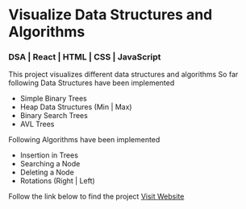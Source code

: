 # Visualize Data Structures and Algorithms
### DSA | React | HTML | CSS | JavaScript
This project visualizes different data structures and algorithms
So far following Data Structures have been implemented
- Simple Binary Trees
- Heap Data Structures (Min | Max)
- Binary Search Trees
- AVL Trees

Following Algorithms have been implemented
- Insertion in Trees
- Searching a Node
- Deleting a Node
- Rotations (Right | Left)

Follow the link below to find the project
[Visit Website](https://visual-dsa.netlify.app)